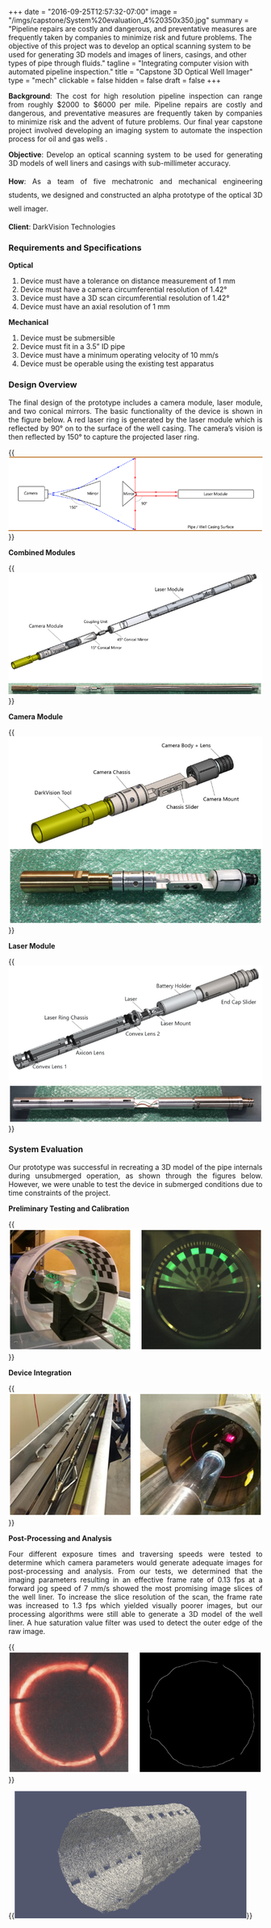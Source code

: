 +++
date = "2016-09-25T12:57:32-07:00"
image = "/imgs/capstone/System%20evaluation_4%20350x350.jpg"
summary = "Pipeline repairs are costly and dangerous, and preventative measures are frequently taken by companies to minimize risk and future problems. The objective of this project was to develop an optical scanning system to be used for generating 3D models and images of liners, casings, and other types of pipe through fluids."
tagline = "Integrating computer vision with automated pipeline inspection."
title = "Capstone 3D Optical Well Imager"
type = "mech"
clickable = false
hidden = false
draft = false
+++

<p style="text-align: justify;"><strong>Background</strong>: The cost for high resolution pipeline inspection can range from roughly $2000 to $6000 per mile. Pipeline repairs are costly and dangerous, and preventative measures are frequently taken by companies to minimize risk and the advent of future problems. Our final year capstone project involved developing an imaging system to automate the inspection process for oil and gas wells .</p>
<p style="text-align: justify;"><strong>Objective</strong>: Develop an optical scanning system to be used for generating 3D models of well liners and casings with sub-millimeter accuracy.</p>
<p style="text-align: justify;"><strong style="line-height: 27px;">How</strong><span style="line-height: 27px;">: As a team of five mechatronic and mechanical engineering students, we designed and constructed an alpha prototype of the optical 3D well imager.</span></p>
<strong>Client</strong>: DarkVision Technologies
<h3><strong>Requirements and Specifications</strong></h3>
<p style="display: inline !important;"><strong>Optical</strong></p>

<ol>
 	<li>Device must have a tolerance on distance measurement of 1 mm</li>
 	<li>Device must have a camera circumferential resolution of 1.42°</li>
 	<li>Device must have a 3D scan circumferential resolution of 1.42°</li>
 	<li>Device must have an axial resolution of 1 mm</li>
</ol>
<strong>Mechanical</strong>
<ol>
 	<li>Device must be submersible</li>
 	<li>Device must fit in a 3.5” ID pipe</li>
 	<li>Device must have a minimum operating velocity of 10 mm/s</li>
 	<li>Device must be operable using the existing test apparatus</li>
</ol>
<h3><strong>Design Overview</strong></h3>
<p style="text-align: justify;">The final design of the prototype includes a camera module, laser module, and two conical mirrors. The basic functionality of the device is shown in the figure below. A red laser ring is generated by the laser module which is reflected by 90° on to the surface of the well casing. The camera’s vision is then reflected by 150° to capture the projected laser ring.</p>

{{<img caption="Simplified diagram of scanning functionality."
src="/imgs/capstone/System-overview.png" >}}

<strong>Combined Modules</strong>

{{<img caption="Overview of the optical imaging device."
src="/imgs/capstone/Annotated-Combined-Modules_2-1.png" >}}

<strong>Camera Module</strong>

{{<img caption="Diagram of the camera module."
src="/imgs/capstone/Camera-Module.png" >}}

<strong>Laser Module</strong>

{{<img caption="Diagram of the laser module."
src="/imgs/capstone/Laser-Module.png" >}}

<h3>System Evaluation</h3>
<p style="text-align: justify;">Our prototype was successful in recreating a 3D model of the pipe internals during unsubmerged operation, as shown through the figures below. However, we were unable to test the device in submerged conditions due to time constraints of the project.</p>

<p style="text-align: justify;"><strong>Preliminary Testing and Calibration</strong></p>

{{<img caption="Setup of the calibration grid with a green laser ring (left); Captured image (right)"
src="/imgs/capstone/System-evaluation_5.png" >}}

<strong>Device Integration</strong>

{{<img caption="Our device installed with the DarkVision lab equipment (left); Close up of the laser ring inside the well liner (right)."
src="/imgs/capstone/System-evaluation_2.png" >}}

<strong>Post-Processing and Analysis</strong>
<p style="text-align: justify;">Four different exposure times and traversing speeds were tested to determine which camera parameters would generate adequate images for post-processing and analysis. From our tests, we determined that the imaging parameters resulting in an effective frame rate of 0.13 fps at a forward jog speed of 7 mm/s showed the most promising image slices of the well liner. To increase the slice resolution of the scan, the frame rate was increased to 1.3 fps which yielded visually poorer images, but our processing algorithms were still able to generate a 3D model of the well liner. A hue saturation value filter was used to detect the outer edge of the raw image.</p>

{{<img caption="Captured laser ring by the camera through the conical mirror (left); Processed image (right)"
src="/imgs/capstone/System-evaluation_3.png" >}}

{{<img caption="Generated 3D model from the image slices."
src="/imgs/capstone/System-evaluation_4-1.png" >}}